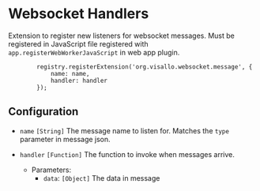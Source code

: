 
# Websocket Handlers

Extension to register new listeners for websocket messages. Must be registered in JavaScript file registered with `app.registerWebWorkerJavaScript` in web app plugin.

            registry.registerExtension('org.visallo.websocket.message', {
                name: name,
                handler: handler
            });


## Configuration

* `name` `[String]` The message name to listen for. Matches the `type` parameter in message json.
* `handler` `[Function]` The function to invoke when messages arrive.

    * Parameters:
        * `data`: `[Object]` The data in message
    

